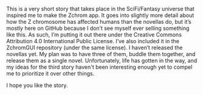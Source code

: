 This is a very short story that takes place in the SciFi/Fantasy universe that inspired me to make the Zchrom app.  It goes into slightly more detail about how the Z chromosome has affected humans than the novellas do, but it’s mostly here on GitHub because I don’t see myself ever selling something like this.  As such, I’m putting it out there under the Creative Commons Attribution 4.0 International Public License.  I’ve also included it in the ZchromGUI repository (under the same license).  I haven’t released the novellas yet.  My plan was to have three of them, buddle them together, and release them as a single novel.  Unfortunately, life has gotten in the way, and my ideas for the third story haven't been interesting enough yet to compel me to prioritize it over other things.

I hope you like the story.